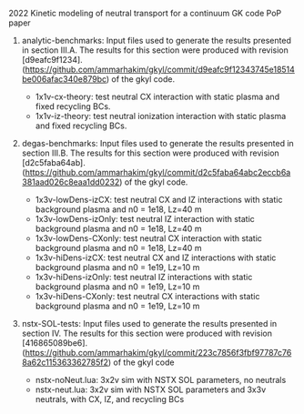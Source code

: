 2022 Kinetic modeling of neutral transport for a continuum GK code PoP paper

1. analytic-benchmarks:
   Input files used to generate the results presented in section III.A.
   The results for this section were produced with revision [d9eafc9f1234].
   (https://github.com/ammarhakim/gkyl/commit/d9eafc9f12343745e18514be006afac340e879bc) of the gkyl code.
   - 1x1v-cx-theory: test neutral CX interaction with static plasma and fixed recycling BCs.
   - 1x1v-iz-theory: test neutral ionization interaction with static plasma and fixed recycling BCs.

2. degas-benchmarks:
   Input files used to generate the results presented in section III.B.
   The results for this section were produced with revision [d2c5faba64ab].
   (https://github.com/ammarhakim/gkyl/commit/d2c5faba64abc2eccb6a381aad026c8eaa1dd0232) of the gkyl code.
   - 1x3v-lowDens-izCX: test neutral CX and IZ interactions with static background plasma and n0 = 1e18, Lz=40 m
   - 1x3v-lowDens-izOnly: test neutral IZ interaction with static background plasma and n0 = 1e18, Lz=40 m
   - 1x3v-lowDens-CXonly: test neutral CX interaction  with static background plasma and n0 = 1e18, Lz=40 m
   - 1x3v-hiDens-izCX: test neutral CX and IZ interactions with static background plasma and n0 = 1e19, Lz=10 m
   - 1x3v-hiDens-izOnly: test neutral IZ interactions with static background plasma and n0 = 1e19, Lz=10 m
   - 1x3v-hiDens-CXonly: test neutral CX interactions with static background plasma and n0 = 1e19, Lz=10 m

3. nstx-SOL-tests:
   Input files used to generate the results presented in section IV.
   The results for this section were produced with revision [416865089be6].
   (https://github.com/ammarhakim/gkyl/commit/223c7856f3fbf97787c768a62c115363362785f2) of the gkyl code
   - nstx-noNeut.lua: 3x2v sim with NSTX SOL parameters, no neutrals
   - nstx-neut.lua: 3x2v sim with NSTX SOL parameters and 3x3v neutrals, with CX, IZ, and recycling BCs
